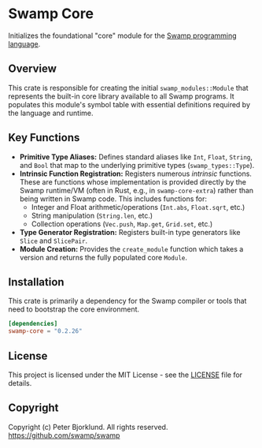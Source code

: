 # Swamp Core

Initializes the foundational "core" module for the [Swamp programming language](https://github.com/swamp/swamp).

## Overview

This crate is responsible for creating the initial `swamp_modules::Module` that represents the built-in core library available to all Swamp programs. It populates this module's symbol table with essential definitions required by the language and runtime.

## Key Functions

*   **Primitive Type Aliases:** Defines standard aliases like `Int`, `Float`, `String`, and `Bool` that map to the underlying primitive types (`swamp_types::Type`).
*   **Intrinsic Function Registration:** Registers numerous *intrinsic* functions. These are functions whose implementation is provided directly by the Swamp runtime/VM (often in Rust, e.g., in `swamp-core-extra`) rather than being written in Swamp code. This includes functions for:
    *   Integer and Float arithmetic/operations (`Int.abs`, `Float.sqrt`, etc.)
    *   String manipulation (`String.len`, etc.)
    *   Collection operations (`Vec.push`, `Map.get`, `Grid.set`, etc.)
*   **Type Generator Registration:** Registers built-in type generators like `Slice` and `SlicePair`.
*   **Module Creation:** Provides the `create_module` function which takes a version and returns the fully populated core `Module`.

## Installation

This crate is primarily a dependency for the Swamp compiler or tools that need to bootstrap the core environment.

```toml
[dependencies]
swamp-core = "0.2.26"
```

## License

This project is licensed under the MIT License - see the [LICENSE](LICENSE) file for details.

## Copyright

Copyright (c) Peter Bjorklund. All rights reserved. https://github.com/swamp/swamp
